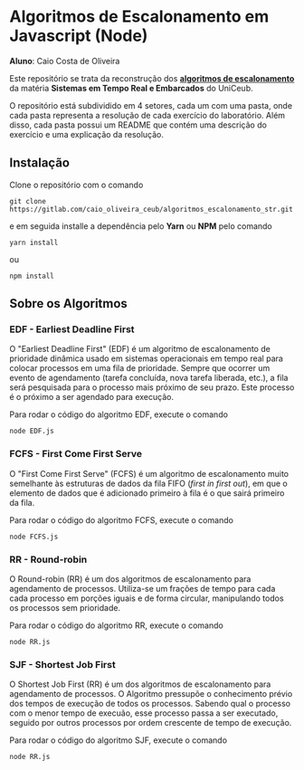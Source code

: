 # Algoritmos de Escalonamento em Javascript (Node)

**Aluno**: Caio Costa de Oliveira

Este repositório se trata da reconstrução dos [**algoritmos de escalonamento**](https://dev.educatux.com.br/uniceub/str/-/tree/master/algoritmos_de_escalonamento) da matéria **Sistemas em Tempo Real e Embarcados** do UniCeub.

O repositório está subdividido em 4 setores, cada um com uma pasta, onde cada pasta representa a resolução de cada exercício do laboratório. Além disso, cada pasta possui um README que contém uma descrição do exercício e uma explicação da resolução.

## Instalação

Clone o repositório com o comando 
~~~shell
git clone https://gitlab.com/caio_oliveira_ceub/algoritmos_escalonamento_str.git
~~~

e em seguida installe a dependência  pelo **Yarn** ou **NPM** pelo comando

~~~shell
yarn install
~~~
ou 
~~~shell
npm install
~~~

## Sobre os Algoritmos


### EDF - Earliest Deadline First

O "Earliest Deadline First" (EDF) é um algoritmo de escalonamento de prioridade dinâmica usado em sistemas operacionais em tempo real para colocar processos em uma fila de prioridade. Sempre que ocorrer um evento de agendamento (tarefa concluída, nova tarefa liberada, etc.), a fila será pesquisada para o processo mais próximo de seu prazo. Este processo é o próximo a ser agendado para execução.

Para rodar o código do algoritmo EDF, execute o comando
~~~shell
node EDF.js
~~~

### FCFS - First Come First Serve

O "First Come First Serve" (FCFS) é um algoritmo de escalonamento muito semelhante às estruturas de dados da fila FIFO (*first in first out*), em que o elemento de dados que é adicionado primeiro à fila é o que sairá primeiro da fila.


Para rodar o código do algoritmo FCFS, execute o comando
~~~shell
node FCFS.js
~~~

### RR - Round-robin

O Round-robin (RR) é um dos algoritmos de escalonamento para agendamento de processos. Utiliza-se um frações de tempo para cada cada processo em porções iguais e de forma circular, manipulando todos os processos sem prioridade.

Para rodar o código do algoritmo RR, execute o comando
~~~shell
node RR.js
~~~

### SJF - Shortest Job First

O Shortest Job First (RR) é um dos algoritmos de escalonamento para agendamento de processos. O Algoritmo pressupõe o conhecimento prévio dos tempos de execução de todos os processos. Sabendo qual o processo com o menor tempo de execuão, esse processo passa a ser executado, seguido por outros processos por ordem crescente de tempo de execução.

Para rodar o código do algoritmo SJF, execute o comando
~~~shell
node RR.js
~~~